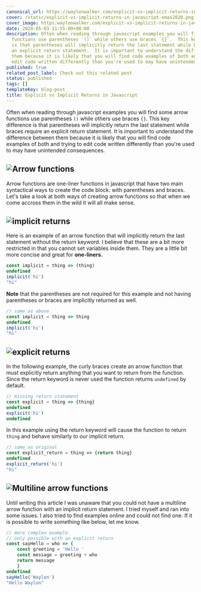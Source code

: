 ```yaml
---
canonical_url: https://waylonwalker.com/explicit-vs-implicit-returns-in-javascript
cover: /static/explicit-vs-implicit-returns-in-javascript-xmas2020.png
cover_image: https:waylonwalker.com/explicit-vs-implicit-returns-in-javascript.png
date: 2020-05-03 11:55:00+00:00
description: Often when reading through javascript examples you will find some arrow
  functions use parentheses `()` while others use braces `{}`.  This key difference
  is that parentheses will implicitly return the last statement while braces require
  an explicit return statement.  It is important to understand the difference between
  them because it is likely that you will find code examples of both and trying to
  edit code written differently than you're used to may have unintended consequences.
published: true
related_post_label: Check out this related post
status: published
tags: []
templateKey: blog-post
title: Explicit vs Implicit Returns in Javascript
---
```


Often when reading through javascript examples you will find some arrow functions use parentheses `()` while others use braces `{}`.  This key difference is that parentheses will implicitly return the last statement while braces require an explicit return statement.  It is important to understand the difference between them because it is likely that you will find code examples of both and trying to edit code written differently than you're used to may have unintended consequences.

## ![Arrow functions](https://waylonwalker.com/explicit-vs-implicit-returns-in-javascript-1.png)

Arrow functions are one-liner functions in javascript that have two main syntactical ways to create the code block.  with parentheses and braces.  Let's take a look at both ways of creating arrow functions so that when we come accross them in the wild it will all make sense.

## ![implicit returns](https://waylonwalker.com/explicit-vs-implicit-returns-in-javascript-2.png)

Here is an example of an arrow function that will implicitly return the last
statement without the return keyword.  I believe that these are a bit more restricted
in that you cannot set variables inside them.  They are a little bit more concise
and great for **one-liners.**

``` javascript
const implicit = thing => (thing)
undefined
implicit('hi')
"hi"
```

**Note** that the parentheses are not required for this example and not having
parentheses or braces are implicitly returned as well.

``` javascript
// same as above
const implicit = thing => thing
undefined
implicit('hi')
"hi"
```

## ![explicit returns](https://waylonwalker.com/explicit-vs-implicit-returns-in-javascript-3.png)

In the following example, the curly braces create an arrow function that must
explicitly return anything that you want to return from the function. Since the
return keyword is never used the function returns `undefined` by default.

``` javascript
// missing return statement
const explicit = thing => {thing}
undefined
explicit('hi')
undefined
```

In this example using the return keyword will cause the function to return `thing`
and behave similarly to our implicit return.

``` javascript
// same as original
const explicit_return = thing => {return thing}
undefined
explicit_return('hi')
"hi"
```

## ![Multiline arrow functions](https://waylonwalker.com/explicit-vs-implicit-returns-in-javascript-4.png)

Until writing this article I was unaware that you could not have a multiline arrow function with an implicit return statement.  I tried myself and ran into some issues. I also tried to find examples online and could not find one.  If it is possible to write something like below, let me know.

``` javascript
// more complex example
// only possible with an explicit return
const sayHello = who => {
    const greeting = 'Hello '
    const message = greeting + who
    return message
    }
undefined
sayHello('Waylon')
"Hello Waylon"
```